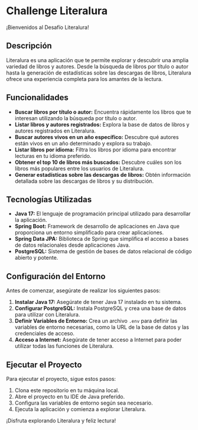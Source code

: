# Challenge Literalura

¡Bienvenidos al Desafío Literalura!

## Descripción
Literalura es una aplicación que te permite explorar y descubrir una amplia variedad de libros y autores. Desde la búsqueda de libros por título o autor hasta la generación de estadísticas sobre las descargas de libros, Literalura ofrece una experiencia completa para los amantes de la lectura.

## Funcionalidades
- **Buscar libros por título o autor:** Encuentra rápidamente los libros que te interesan utilizando la búsqueda por título o autor.
- **Listar libros y autores registrados:** Explora la base de datos de libros y autores registrados en Literalura.
- **Buscar autores vivos en un año específico:** Descubre qué autores están vivos en un año determinado y explora su trabajo.
- **Listar libros por idioma:** Filtra los libros por idioma para encontrar lecturas en tu idioma preferido.
- **Obtener el top 10 de libros más buscados:** Descubre cuáles son los libros más populares entre los usuarios de Literalura.
- **Generar estadísticas sobre las descargas de libros:** Obtén información detallada sobre las descargas de libros y su distribución.

## Tecnologías Utilizadas
- **Java 17:** El lenguaje de programación principal utilizado para desarrollar la aplicación.
- **Spring Boot:** Framework de desarrollo de aplicaciones en Java que proporciona un entorno simplificado para crear aplicaciones.
- **Spring Data JPA:** Biblioteca de Spring que simplifica el acceso a bases de datos relacionales desde aplicaciones Java.
- **PostgreSQL:** Sistema de gestión de bases de datos relacional de código abierto y potente.

## Configuración del Entorno
Antes de comenzar, asegúrate de realizar los siguientes pasos:
1. **Instalar Java 17:** Asegúrate de tener Java 17 instalado en tu sistema.
2. **Configurar PostgreSQL:** Instala PostgreSQL y crea una base de datos para utilizar con Literalura.
3. **Definir Variables de Entorno:** Crea un archivo `.env` para definir las variables de entorno necesarias, como la URL de la base de datos y las credenciales de acceso.
4. **Acceso a Internet:** Asegúrate de tener acceso a Internet para poder utilizar todas las funciones de Literalura.

## Ejecutar el Proyecto
Para ejecutar el proyecto, sigue estos pasos:
1. Clona este repositorio en tu máquina local.
2. Abre el proyecto en tu IDE de Java preferido.
3. Configura las variables de entorno según sea necesario.
4. Ejecuta la aplicación y comienza a explorar Literalura.

¡Disfruta explorando Literalura y feliz lectura!

